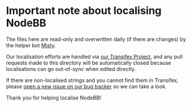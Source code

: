 # Important note about localising NodeBB

The files here are read-only and overwritten daily (if there are changes) by the
helper bot [Misty](https://github.com/nodebb-misty).

Our localisation efforts are handled via [our Transifex Project](https://explore.transifex.com/nodebb/nodebb/),
and any pull requests made to this directory will be automatically closed because
localisations can go out-of-sync when edited directly.

If there are non-localised strings and you cannot find them in Transifex, please
[open a new issue on our bug tracker](https://github.com/NodeBB/NodeBB/issues/new)
so we can take a look.

Thank you for helping localise NodeBB!